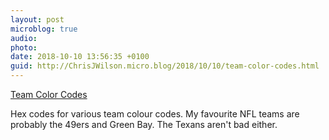 ```yaml
---
layout: post
microblog: true
audio: 
photo: 
date: 2018-10-10 13:56:35 +0100
guid: http://ChrisJWilson.micro.blog/2018/10/10/team-color-codes.html
---
```

[Team Color Codes](https://teamcolorcodes.com/nfl-team-color-codes/)

Hex codes for various team colour codes. My favourite NFL teams are probably the 49ers and Green Bay. The Texans aren't bad either. 

